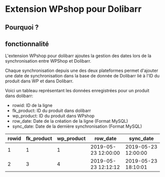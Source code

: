 # Extension WPshop pour Dolibarr

## Pourquoi ?

## fonctionnalité

L'extension WPshop pour dolibarr ajoutes la gestion des dates lors de la synchronisation entre WPShop et Dolibarr.

Chaque synchronisation depuis une des deux plateformes permet d'ajouter une date de synchronisation dans la base de donnée de Dolibarr lié à l'ID du produit dans WP et dans Dolibarr.

Voici un tableau représentant les données enregistrées pour un produit dans dolibarr:

- rowid: ID de la ligne
- fk_product: ID du produit dans dolibarr
- wp_product: ID du produit dans WPshop
- row_date: Date de la création de la ligne (Format MySQL)
- sync_date: Date de la dernière synchronisation (Format MySQL)

| rowid | fk_product | wp_product | row_date            | sync_date           |
| ----- | ---------- | ---------- | ------------------- | ------------------- |
| 1     | 1          | 1          | 2019-05-23 12:00:00 | 2019-05-23 12:00:00 |
| 2     | 3          | 4          | 2019-05-23 12:12:12 | 2019-05-23 18:10:01 |
